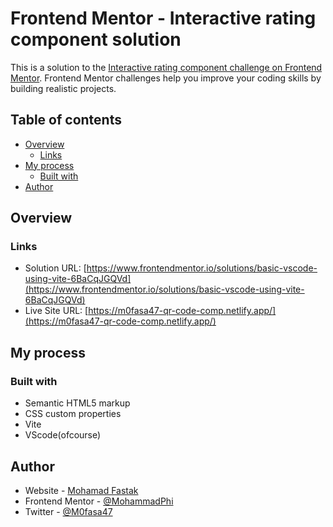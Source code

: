 # Frontend Mentor - Interactive rating component solution

This is a solution to the [Interactive rating component challenge on Frontend Mentor](https://www.frontendmentor.io/challenges/interactive-rating-component-koxpeBUmI). Frontend Mentor challenges help you improve your coding skills by building realistic projects. 

## Table of contents

- [Overview](#overview)
  - [Links](#links)
- [My process](#my-process)
  - [Built with](#built-with)
- [Author](#author)

## Overview

### Links

- Solution URL: [https://www.frontendmentor.io/solutions/basic-vscode-using-vite-6BaCqJGQVd](https://www.frontendmentor.io/solutions/basic-vscode-using-vite-6BaCqJGQVd)
- Live Site URL: [https://m0fasa47-qr-code-comp.netlify.app/](https://m0fasa47-qr-code-comp.netlify.app/)
## My process

### Built with

- Semantic HTML5 markup
- CSS custom properties
- Vite
- VScode(ofcourse)

## Author

- Website - [Mohamad Fastak](https://www.mohamadfostok.tech)
- Frontend Mentor - [@MohammadPhi](https://www.frontendmentor.io/profile/MohammadPhi)
- Twitter - [@M0fasa47](https://www.twitter.com/M0fasa47)

